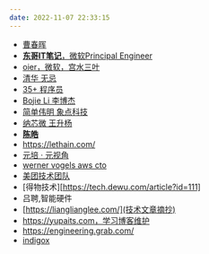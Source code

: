 ```yaml
---
date: 2022-11-07 22:33:15
---
```


- [曹春晖](https://xargin.com/)
- [**东哥IT笔记**，微软Principal Engineer](https://donggeitnote.com/)
- [oier，微软，宫水三叶](https://leetcode.cn/u/ac_oier/)
- [清华 无忌](https://jincheng9.github.io/)
- [35+ 程序员](https://coderscat.com/,https://catcoding.me/,https://coderscat.com)
- [Bojie Li 李博杰](https://ring0.me/) 
- [简单伟明 象点科技](https://www.pixdot.cn/)
- [纳芯微 王升杨](https://www.novosns.com/)
- [**陈皓**](https://coolshell.cn)
- https://lethain.com/
- [元培 · 元视角](https://blog.yuanpei.me/)
- [werner vogels aws cto](https://www.allthingsdistributed.com/)
- [美团技术团队](https://tech.meituan.com/)
- [得物技术][https://tech.dewu.com/article?id=111]
- 吕聘,智能硬件
- [https://lianglianglee.com/](技术文章摘抄)
- https://yupaits.com，学习博客维护
- https://engineering.grab.com/
- [indigox](https://www.indigox.me)


